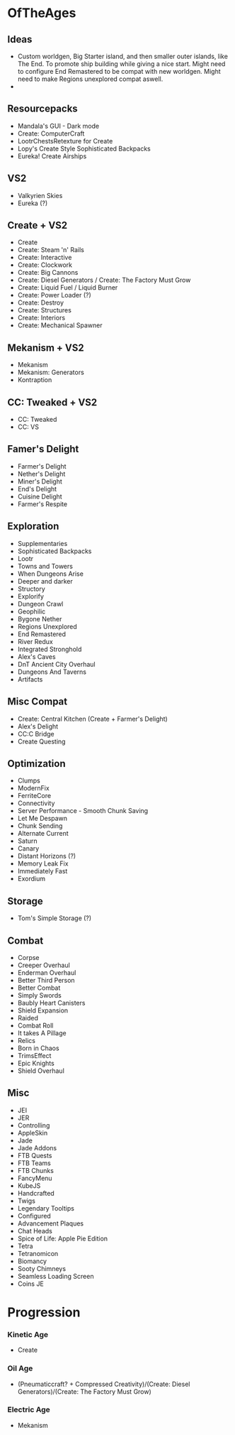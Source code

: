 # OfTheAges

## Ideas
- Custom worldgen, Big Starter island, and then smaller outer islands, like The End. 
To promote ship building while giving a nice start. Might need to configure End Remastered to be compat with new worldgen. 
Might need to make Regions unexplored compat aswell.
- 

## Resourcepacks
- Mandala's GUI - Dark mode
- Create: ComputerCraft
- LootrChestsRetexture for Create
- Lopy's Create Style Sophisticated Backpacks
- Eureka! Create Airships

## VS2
- Valkyrien Skies
- Eureka (?)

## Create + VS2
- Create
- Create: Steam 'n' Rails
- Create: Interactive
- Create: Clockwork
- Create: Big Cannons
- Create: Diesel Generators / Create: The Factory Must Grow
- Create: Liquid Fuel / Liquid Burner
- Create: Power Loader (?)
- Create: Destroy
- Create: Structures
- Create: Interiors
- Create: Mechanical Spawner

## Mekanism + VS2
- Mekanism
- Mekanism: Generators
- Kontraption

## CC: Tweaked + VS2
- CC: Tweaked
- CC: VS

## Famer's Delight 
- Farmer's Delight
- Nether's Delight
- Miner's Delight
- End's Delight
- Cuisine Delight
- Farmer's Respite

## Exploration
- Supplementaries
- Sophisticated Backpacks
- Lootr
- Towns and Towers
- When Dungeons Arise
- Deeper and darker
- Structory
- Explorify
- Dungeon Crawl
- Geophilic
- Bygone Nether
- Regions Unexplored
- End Remastered
- River Redux
- Integrated Stronghold
- Alex's Caves
- DnT Ancient City Overhaul
- Dungeons And Taverns
- Artifacts

## Misc Compat
- Create: Central Kitchen (Create + Farmer's Delight)
- Alex's Delight
- CC:C Bridge
- Create Questing

## Optimization
- Clumps
- ModernFix
- FerriteCore
- Connectivity
- Server Performance - Smooth Chunk Saving
- Let Me Despawn
- Chunk Sending
- Alternate Current
- Saturn
- Canary
- Distant Horizons (?)
- Memory Leak Fix
- Immediately Fast
- Exordium

## Storage
- Tom's Simple Storage (?)

## Combat
- Corpse
- Creeper Overhaul
- Enderman Overhaul
- Better Third Person
- Better Combat
- Simply Swords
- Baubly Heart Canisters
- Shield Expansion
- Raided
- Combat Roll
- It takes A Pillage
- Relics
- Born in Chaos
- TrimsEffect
- Epic Knights
- Shield Overhaul

## Misc
- JEI
- JER
- Controlling
- AppleSkin
- Jade
- Jade Addons
- FTB Quests
- FTB Teams
- FTB Chunks
- FancyMenu
- KubeJS
- Handcrafted
- Twigs
- Legendary Tooltips
- Configured
- Advancement Plaques
- Chat Heads
- Spice of Life: Apple Pie Edition
- Tetra
- Tetranomicon
- Biomancy
- Sooty Chimneys
- Seamless Loading Screen
- Coins JE

# Progression
### Kinetic Age
- Create
### Oil Age
- (Pneumaticcraft? + Compressed Creativity)/(Create: Diesel Generators)/(Create: The Factory Must Grow)
### Electric Age
- Mekanism















